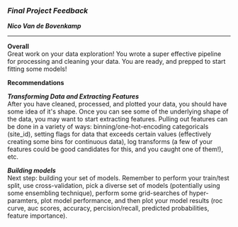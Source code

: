 ### ***Final Project Feedback***

***Nico Van de Bovenkamp***

***

**Overall**  
Great work on your data exploration! You wrote a super effective pipeline for processing and cleaning your data. You are ready, and prepped to start fitting some models!

**Recommendations**  

***Transforming Data and Extracting Features***  
After you have cleaned, processed, and plotted your data, you should have some idea of it's shape. Once you can see some of the underlying shape of the data, you may want to start extracting features. Pulling out features can be done in a variety of ways: binning/one-hot-encoding categoricals (site_id), setting flags for data that exceeds certain values (effectively creating some bins for continuous data), log transforms (a few of your features could be good candidates for this, and you caught one of them!), etc.

***Building models***   
Next step: building your set of models. Remember to perform your train/test split, use cross-validation, pick a diverse set of models (potentially using some ensembling technique), perform some grid-searches of hyper-paramters, plot model performance, and then plot your model results (roc curve, auc scores, accuracy, percision/recall, predicted probabilities, feature importance).
